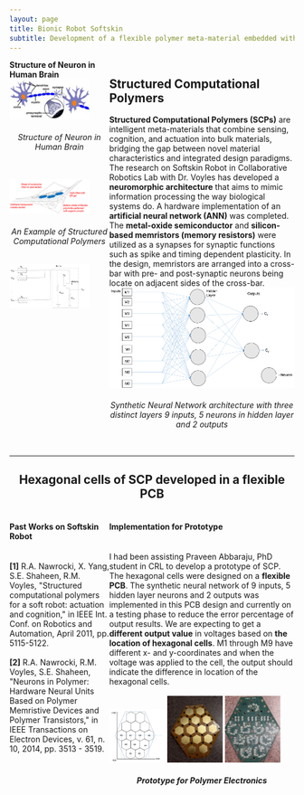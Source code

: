 ```yaml
---
layout: page
title: Bionic Robot Softskin
subtitle: Development of a flexible polymer meta-material embedded with neuromorphic architecture
---
```


<div style="display:flex;">
    <div style="flex:35%;">
        <b>Structure of Neuron in Human Brain</b>
        <br/>
        <img src="/img/projects/bionic-robot-softskin/softskin0.jpg" class = "lazyload" width="80%">
        <br/>
        <h6 align="middle">Structure of Neuron in Human Brain</h6>
        <br/>
        <img src="/img/projects/bionic-robot-softskin/softskin1.png" class = "lazyload" width="80%">
        <br/>
        <h6 align="middle">An Example of Structured Computational Polymers</h6>
        <img src="/img/projects/bionic-robot-softskin/softskin2.png" class = "lazyload" width="80%">
    </div>
    <div style="flex:65%;">
    <h2>Structured Computational Polymers</h2>
    <b>Structured Computational Polymers (SCPs)</b> are intelligent meta-materials that combine sensing, cognition, and actuation into bulk materials, bridging the gap between novel material characteristics and integrated design paradigms. The research on Softskin Robot in Collaborative Robotics Lab with Dr. Voyles has developed a <b>neuromorphic architecture</b> that aims to mimic information processing the way biological systems do. A hardware implementation of an <b>artificial neural network (ANN)</b> was completed. The <b>metal-oxide semiconductor</b> and <b>silicon-based memristors (memory resistors)</b> were utilized as a synapses for synaptic functions such as spike and timing dependent plasticity. In the design, memristors are arranged into a cross-bar with pre- and post-synaptic neurons being locate on adjacent sides of the cross-bar.
    <br/>
    <img src="/img/projects/bionic-robot-softskin/softskin3.png" class = "lazyload" width="100%">
    <br/>
    <h6 align="middle">Synthetic Neural Network architecture with three distinct layers 9 inputs, 5 neurons in hidden layer and 2 outputs</h6>
    </div>
</div>

---

<h2 align="middle">Hexagonal cells of SCP developed in a flexible PCB</h2>

<div style="display:flex;">
    <div style="flex:30%;">
        <h4>Past Works on Softskin Robot</h4>
        <br/>
        <b>[1]</b> R.A. Nawrocki, X. Yang, S.E. Shaheen, R.M. Voyles, "Structured computational polymers for a soft robot: actuation and cognition," in IEEE Int. Conf. on Robotics and Automation, April 2011, pp. 5115-5122.
        <br/>
        <br/>
        <b>[2]</b> R.A. Nawrocki, R.M. Voyles, S.E. Shaheen, "Neurons in Polymer: Hardware Neural Units Based on Polymer Memristive Devices and Polymer Transistors," in IEEE Transactions on Electron Devices, v. 61, n. 10, 2014, pp. 3513 - 3519.
    </div>
    <div style="flex:60%;">
        <h4>Implementation for Prototype</h4>
        <br/>
        I had been assisting Praveen Abbaraju, PhD student in CRL to develop a prototype of SCP. The hexagonal cells were designed on a <b>flexible PCB</b>. The synthetic neural network of 9 inputs, 5 hidden layer neurons and 2 outputs was implemented in this PCB design and currently on a testing phase to reduce the error percentage of output results. We are expecting to get a <b>different output value</b> in voltages based on <b>the location of hexagonal cells</b>. M1 through M9 have different x- and y-coordinates and when the voltage was applied to the cell, the output should indicate the difference in location of the hexagonal cells.
        <br/>
        <br/>
        <img src="/img/projects/bionic-robot-softskin/softskin4.png" class = "lazyload" width="30%">
        <img src="/img/projects/bionic-robot-softskin/softskin5.jpg" class = "lazyload" width="30%">
        <img src="/img/projects/bionic-robot-softskin/softskin6.jpg" class = "lazyload" width="30%">
        <br/>
        <h5 align="middle">Prototype for Polymer Electronics</h5>
    </div>
</div>
